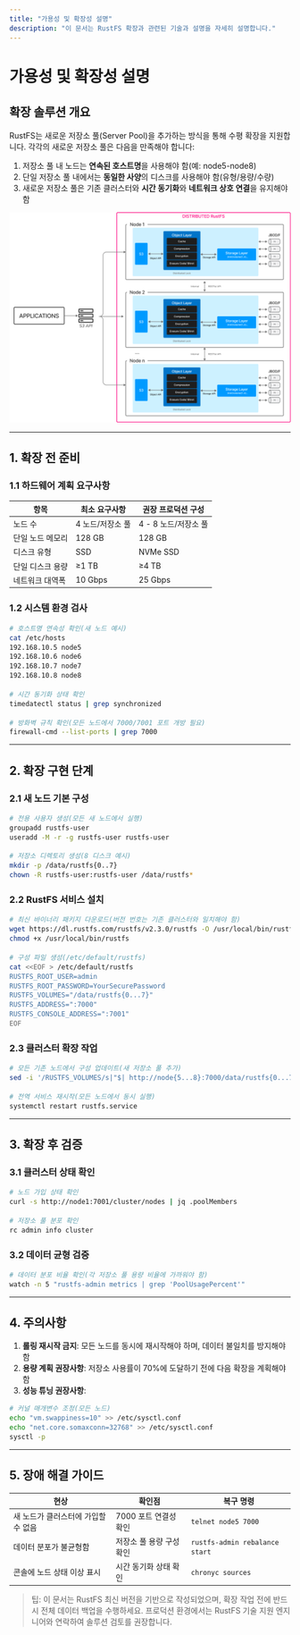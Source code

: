 ```yaml
---
title: "가용성 및 확장성 설명"
description: "이 문서는 RustFS 확장과 관련된 기술과 설명을 자세히 설명합니다."
---
```


# 가용성 및 확장성 설명

## 확장 솔루션 개요

RustFS는 새로운 저장소 풀(Server Pool)을 추가하는 방식을 통해 수평 확장을 지원합니다. 각각의 새로운 저장소 풀은 다음을 만족해야 합니다:

1. 저장소 풀 내 노드는 **연속된 호스트명**을 사용해야 함(예: node5-node8)
2. 단일 저장소 풀 내에서는 **동일한 사양**의 디스크를 사용해야 함(유형/용량/수량)
3. 새로운 저장소 풀은 기존 클러스터와 **시간 동기화**와 **네트워크 상호 연결**을 유지해야 함

![RustFS 아키텍처 다이어그램](./images/s2-1.png)

---

## 1. 확장 전 준비

### 1.1 하드웨어 계획 요구사항

| 항목 | 최소 요구사항 | 권장 프로덕션 구성 |
|---------------|---------------------------|---------------------------|
| 노드 수 | 4 노드/저장소 풀 | 4 - 8 노드/저장소 풀 |
| 단일 노드 메모리 | 128 GB | 128 GB |
| 디스크 유형 | SSD | NVMe SSD |
| 단일 디스크 용량 | ≥1 TB | ≥4 TB |
| 네트워크 대역폭 | 10 Gbps | 25 Gbps |

### 1.2 시스템 환경 검사

```bash
# 호스트명 연속성 확인(새 노드 예시)
cat /etc/hosts
192.168.10.5 node5
192.168.10.6 node6
192.168.10.7 node7
192.168.10.8 node8

# 시간 동기화 상태 확인
timedatectl status | grep synchronized

# 방화벽 규칙 확인(모든 노드에서 7000/7001 포트 개방 필요)
firewall-cmd --list-ports | grep 7000
```

---

## 2. 확장 구현 단계

### 2.1 새 노드 기본 구성

```bash
# 전용 사용자 생성(모든 새 노드에서 실행)
groupadd rustfs-user
useradd -M -r -g rustfs-user rustfs-user

# 저장소 디렉토리 생성(8 디스크 예시)
mkdir -p /data/rustfs{0..7}
chown -R rustfs-user:rustfs-user /data/rustfs*
```

### 2.2 RustFS 서비스 설치

```bash
# 최신 바이너리 패키지 다운로드(버전 번호는 기존 클러스터와 일치해야 함)
wget https://dl.rustfs.com/rustfs/v2.3.0/rustfs -O /usr/local/bin/rustfs
chmod +x /usr/local/bin/rustfs

# 구성 파일 생성(/etc/default/rustfs)
cat <<EOF > /etc/default/rustfs
RUSTFS_ROOT_USER=admin
RUSTFS_ROOT_PASSWORD=YourSecurePassword
RUSTFS_VOLUMES="/data/rustfs{0...7}"
RUSTFS_ADDRESS=":7000"
RUSTFS_CONSOLE_ADDRESS=":7001"
EOF
```

### 2.3 클러스터 확장 작업

```bash
# 모든 기존 노드에서 구성 업데이트(새 저장소 풀 추가)
sed -i '/RUSTFS_VOLUMES/s|"$| http://node{5...8}:7000/data/rustfs{0...7}"|' /etc/default/rustfs

# 전역 서비스 재시작(모든 노드에서 동시 실행)
systemctl restart rustfs.service
```

---

## 3. 확장 후 검증

### 3.1 클러스터 상태 확인

```bash
# 노드 가입 상태 확인
curl -s http://node1:7001/cluster/nodes | jq .poolMembers

# 저장소 풀 분포 확인
rc admin info cluster
```

### 3.2 데이터 균형 검증

```bash
# 데이터 분포 비율 확인(각 저장소 풀 용량 비율에 가까워야 함)
watch -n 5 "rustfs-admin metrics | grep 'PoolUsagePercent'"
```

---

## 4. 주의사항

1. **롤링 재시작 금지**: 모든 노드를 동시에 재시작해야 하며, 데이터 불일치를 방지해야 함
2. **용량 계획 권장사항**: 저장소 사용률이 70%에 도달하기 전에 다음 확장을 계획해야 함
3. **성능 튜닝 권장사항**:

 ```bash
 # 커널 매개변수 조정(모든 노드)
 echo "vm.swappiness=10" >> /etc/sysctl.conf
 echo "net.core.somaxconn=32768" >> /etc/sysctl.conf
 sysctl -p
 ```

---

## 5. 장애 해결 가이드

| 현상 | 확인점 | 복구 명령 |
|---------------------------|---------------------------------|-------------------------------|
| 새 노드가 클러스터에 가입할 수 없음 | 7000 포트 연결성 확인 | `telnet node5 7000` |
| 데이터 분포가 불균형함 | 저장소 풀 용량 구성 확인 | `rustfs-admin rebalance start`|
| 콘솔에 노드 상태 이상 표시 | 시간 동기화 상태 확인 | `chronyc sources` |

> 팁: 이 문서는 RustFS 최신 버전을 기반으로 작성되었으며, 확장 작업 전에 반드시 전체 데이터 백업을 수행하세요. 프로덕션 환경에서는 RustFS 기술 지원 엔지니어와 연락하여 솔루션 검토를 권장합니다.

